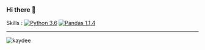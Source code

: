 ### Hi there 👋
Skills :
[![Python 3.6](https://img.shields.io/badge/python-3.6-blue.svg)](https://www.python.org/downloads/release/python-360/)
[![Pandas 1.1.4](https://img.shields.io/badge/pandas-1.1.4-blue.svg)](https://pandas.pydata.org/)

-------------------------------------------------------------------------------------
![kaydee](https://github.com/kaydee0502/kaydee0502/blob/main/carbon(1).png?raw=true)

<!--
**kaydee0502/kaydee0502** is a ✨ _special_ ✨ repository because its `README.md` (this file) appears on your GitHub profile.

Here are some ideas to get you started:

- 🔭 I’m currently working on ...
- 🌱 I’m currently learning ...
- 👯 I’m looking to collaborate on ...
- 🤔 I’m looking for help with ...
- 💬 Ask me about ...
- 📫 How to reach me: ...
- 😄 Pronouns: ...
- ⚡ Fun fact: ...
-->
